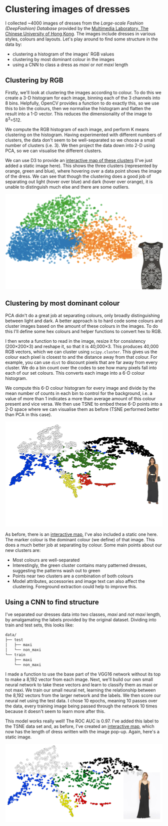 # Clustering images of dresses

I collected ~4000 images of dresses from the _Large-scale Fashion (DeepFashion) Database_ provided by the [Multimedia Laboratory, The Chinese University of Hong Kong](http://mmlab.ie.cuhk.edu.hk/projects/DeepFashion.html).  The images include dresses in various styles, colours and layouts.  Let's play around to find some structure in the data by:

- clustering a histogram of the images' RGB values
- clustering by most dominant colour in the images
- using a CNN to class a dress as _maxi_ or _not maxi_ length

## Clustering by RGB

Firstly, we'll look at clustering the images according to colour. To do this we create a 3-D histogram for each image, binning each of the 3 channels into 8 bins. Helpfully, OpenCV provides a function to do exactly this, so we use this to bin the colours, then we normalise the histogram and flatten the result into a 1-D vector. This reduces the dimensionality of the image to 8<sup>3</sup>=512.

We compute the RGB histogram of each image, and perform K means clustering on the histogram. Having experimented with different numbers of clusters, the data don't seem to be well-separated so we choose a small number of clusters (i.e. 3). We then project the data down into 2-D using PCA, so we can visualise the different clusters.

We can use D3 to provide an [interactive map of these clusters](http://htmlpreview.github.io/?https://github.com/rkhood/dress_clusters/blob/master/cluster_hist.html) (I've just added a static image here). This shows the three clusters (represented by orange, green and blue), where hovering over a data point shows the image of the dress. We can see that though the clustering does a good job of separating out light (hover over blue) and dark (hover over orange), it is unable to distinguish much else and there are some outliers.

![](cluster_hist.png)

## Clustering by most dominant colour

PCA didn't do a great job at separating colours, only broadly distinguishing between light and dark. A better approach is to hard code some colours and cluster images based on the amount of these colours in the images. To do this I'll define some hex colours and helper functions to convert hex to RGB.

I then wrote a function to read in the image, resize it for consistency (200×200×3) and reshape it, so that it is 40,000×3. This produces 40,000 RGB vectors, which we can cluster using `scipy.cluster`. This gives us the colour each pixel is closest to and the distance away from that colour. For example, you can use `dist` to discount pixels that are far away from every cluster. We do a bin count over the codes to see how many pixels fall into each of our set colours. This converts each image into a 6-D colour histogram.

We compute this 6-D colour histogram for every image and divide by the mean number of counts in each bin to control for the background, i.e. a value of more than 1 indicates a more than average amount of this colour present and vice versa. We then use TSNE to embed these 6-D points into a 2-D space where we can visualise them as before (TSNE performed better than PCA in this case).

![](cluster_tsne.png)

As before, there is an [interactive map](http://htmlpreview.github.io/?https://github.com/rkhood/dress_clusters/blob/master/cluster_tsne.html), I've also included a static one here. The marker colour is the dominant colour (we define) of that image. This does a much better job at separating by colour. Some main points about our new clusters are:

- Most colours are well-separated
- Interestingly, the green cluster contains many patterned dresses, suggesting the patterns wash out to green
- Points near two clusters are a combination of both colours
- Model attributes, accessories and image text can also affect the clustering. Foreground extraction could help to improve this.


## Using a CNN to find structure

I've separated our dresses data into two classes, _maxi_ and _not maxi_ length, by amalgamating the labels provided by the original dataset.  Dividing into train and test sets, this looks like:

```
data/
├── test
│   ├── maxi
│   └── non_maxi
└── train
    ├── maxi
    └── non_maxi
```

I made a function to use the base part of the VGG16 network without its top to make a 8,192 vector from each image.  Next, we'll build our own small neural network to take these vectors and learn to classify them as maxi or not maxi. We train our small neural net, learning the relationship between the 8,192 vectors from the larger network and the labels. We then score our neural net using the test data. I chose 10 epochs, meaning 10 passes over the data, every training image being passed through the network 10 times because it doesn't seem to learn more after this.

This model works really well! The ROC AUC is 0.97.  I've added this label to the TSNE data set and, as before, I've created an [interactive map](http://htmlpreview.github.io/?https://github.com/rkhood/dress_clusters/blob/master/cnn_rgb_tsne.html), which now has the length of dress written with the image pop-up.  Again, here's a static image.

![](cnn.png)
